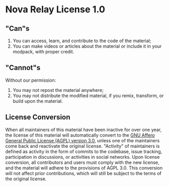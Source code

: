 # Nova Relay License 1.0

## "Can"s

1. You can access, learn, and contribute to the code of the material;
2. You can make videos or articles about the material or include it in your modpack, with proper credit.

## "Cannot"s
Without our permission:
1. You may not repost the material anywhere;
2. You may not distribute the modified material, if you remix, transform, or build upon the material.

## License Conversion

When all maintainers of this material have been inactive for over one year, the license of this material will automatically convert to the [GNU Affero General Public License (AGPL) version 3.0](https://www.gnu.org/licenses/agpl-3.0.html), unless one of the maintainers come back and reactivate the original license. "Activity" of maintainers is defined as activity in the form of commits to the codebase, issue tracking, participation in discussions, or activities in social networks. Upon license conversion, all contributors and users must comply with the new license, and the material will adhere to the provisions of AGPL 3.0. This conversion will not affect prior contributions, which will still be subject to the terms of the original license.
